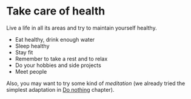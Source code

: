 # Take care of health

Live a life in all its areas and try to maintain yourself healthy.

* Eat healthy, drink enough water
* Sleep healthy
* Stay fit
* Remember to take a rest and to relax
* Do your hobbies and side projects
* Meet people

Also, you may want to try some kind of *meditation* (we already tried the simplest adaptation in [Do nothing](technique-do-nothing.md) chapter).
